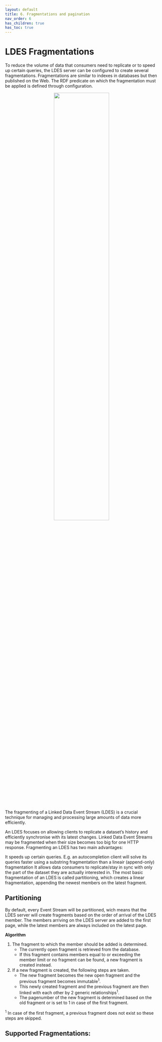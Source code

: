 ```yaml
---
layout: default
title: 6. Fragmentations and pagination
nav_order: 6
has_children: true
has_toc: true
---
```


# LDES Fragmentations

To reduce the volume of data that consumers need to replicate or to speed up certain queries,
the LDES server can be configured to create several fragmentations.
Fragmentations are similar to indexes in databases but then published on the Web.
The RDF predicate on which the fragmentation must be applied is defined through configuration.

<p align="center"><img src="https://informatievlaanderen.github.io/VSDS-Tech-documentation/assets/images/fragmentation.png" width="60%" text-align="center"></p>

The fragmenting of a Linked Data Event Stream (LDES) is a crucial technique for managing and processing large amounts of data more efficiently.

An LDES focuses on allowing clients to replicate a dataset’s history and efficiently synchronise with its latest changes. Linked Data Event Streams may be fragmented when their size becomes too big for one HTTP response. Fragmenting an LDES has two main advantages:

It speeds up certain queries. E.g. an autocompletion client will solve its queries faster using a substring fragmentation than a lineair (append-only) fragmentation
It allows data consumers to replicate/stay in sync with only the part of the dataset they are actually interested in.
The most basic fragmentation of an LDES is called partitioning, which creates a linear fragmentation, appending the newest members on the latest fragment.

## Partitioning

By default, every Event Stream will be partitioned, wich means that the LDES server will create fragments based on the order of arrival of the LDES member.
The members arriving on the LDES server are added to the first page, while the latest members are always included on the latest page.

**Algorithm**

1. The fragment to which the member should be added is determined.
   - The currently open fragment is retrieved from the database.
   - If this fragment contains members equal to or exceeding the member limit or no fragment can be found, a new fragment is created instead.
2. If a new fragment is created, the following steps are taken.
   - The new fragment becomes the new open fragment and the previous fragment becomes immutable<sup>1</sup>.
   - This newly created fragment and the previous fragment are then linked with each other by 2 generic relationships<sup>1</sup>.
   - The pagenumber of the new fragment is determined based on the old fragment or is set to 1 in case of the first fragment.

<sup>1</sup> In case of the first fragment, a previous fragment does not exist so these steps are skipped.

## Supported Fragmentations:
